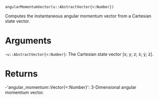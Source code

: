 ```
angularMomentumVector(u::AbstractVector{<:Number})
```

Computes the instantaneous angular momentum vector from a Cartesian state vector.

# Arguments

-`u::AbstractVector{<:Number}`: The Cartesian state vector [x; y; z; ẋ; ẏ; ż].

# Returns

-'angular_momentum::Vector{<:Number}': 3-Dimensional angular momemtum vector.
